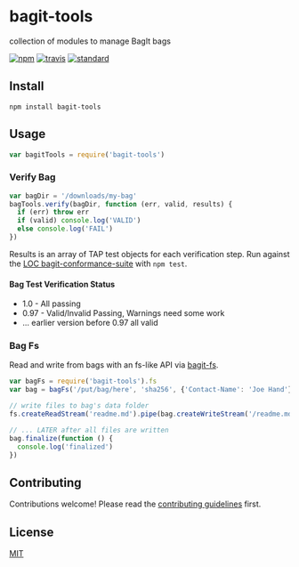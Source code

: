 # bagit-tools

collection of modules to manage BagIt bags

[![npm][npm-image]][npm-url]
[![travis][travis-image]][travis-url]
[![standard][standard-image]][standard-url]

## Install

```
npm install bagit-tools
```

## Usage

```js
var bagitTools = require('bagit-tools')
```

### Verify Bag

```js
var bagDir = '/downloads/my-bag'
bagTools.verify(bagDir, function (err, valid, results) {
  if (err) throw err
  if (valid) console.log('VALID')
  else console.log('FAIL')
})
```

Results is an array of TAP test objects for each verification step. Run against the [LOC bagit-conformance-suite](https://github.com/LibraryOfCongress/bagit-conformance-suite) with `npm test`.

#### Bag Test Verification Status

* 1.0 - All passing
* 0.97 - Valid/Invalid Passing, Warnings need some work
* ... earlier version before 0.97 all valid

### Bag Fs

Read and write from bags with an fs-like API via [bagit-fs](https://github.com/joehand/bagit-fs).

```js
var bagFs = require('bagit-tools').fs
var bag = bagFs('/put/bag/here', 'sha256', {'Contact-Name': 'Joe Hand'})

// write files to bag's data folder
fs.createReadStream('readme.md').pipe(bag.createWriteStream('/readme.md'))

// ... LATER after all files are written
bag.finalize(function () {
  console.log('finalized')
})
```

## Contributing

Contributions welcome! Please read the [contributing guidelines](CONTRIBUTING.md) first.

## License

[MIT](LICENSE.md)

[npm-image]: https://img.shields.io/npm/v/bagit-tools.svg?style=flat-square
[npm-url]: https://www.npmjs.com/package/bagit-tools
[travis-image]: https://img.shields.io/travis/joehand/bagit-tools.svg?style=flat-square
[travis-url]: https://travis-ci.org/joehand/bagit-tools
[standard-image]: https://img.shields.io/badge/code%20style-standard-brightgreen.svg?style=flat-square
[standard-url]: http://npm.im/standard
